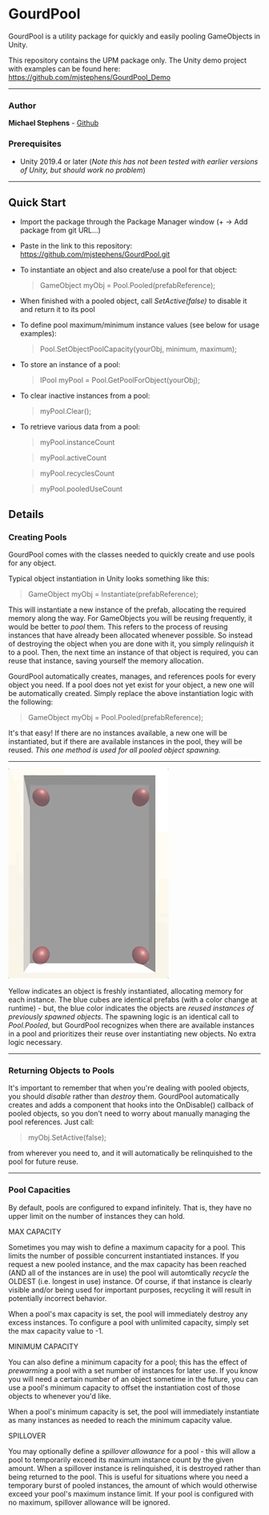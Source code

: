 # GourdPool

GourdPool is a utility package for quickly and easily pooling GameObjects in Unity.

This repository contains the UPM package only. The Unity demo project with examples can be found here: https://github.com/mjstephens/GourdPool_Demo   

---

### Author

**Michael Stephens** - [Github](https://github.com/mjstephens)

### Prerequisites

* Unity 2019.4 or later (_Note this has not been tested with earlier versions of Unity, but should work no problem_)

----

## Quick Start

- Import the package through the Package Manager window (+ -> Add package from git URL...)
- Paste in the link to this repository: https://github.com/mjstephens/GourdPool.git
- To instantiate an object and also create/use a pool for that object:
  >GameObject myObj = Pool.Pooled(prefabReference);
- When finished with a pooled object, call _SetActive(false)_ to disable it and return it to its pool
- To define pool maximum/minimum instance values (see below for usage examples):
  >Pool.SetObjectPoolCapacity(yourObj, minimum, maximum);
- To store an instance of a pool:
  >IPool myPool = Pool.GetPoolForObject(yourObj);
- To clear inactive instances from a pool:
  >myPool.Clear();
- To retrieve various data from a pool:
  >myPool.instanceCount
  
  >myPool.activeCount
  
  >myPool.recyclesCount
  
  >myPool.pooledUseCount


## Details

### Creating Pools


GourdPool comes with the classes needed to quickly create and use pools for any object. 

Typical object instantiation in Unity looks something like this:

>GameObject myObj = Instantiate(prefabReference);
  
This will instantiate a new instance of the prefab, allocating the required memory along the way. For GameObjects you will be reusing frequently, it would be better to _pool_ them. This refers to the process of reusing instances that have already been allocated whenever possible. So instead of destroying the object when you are done with it, you simply _relinquish_ it to a pool. Then, the next time an instance of that object is required, you can reuse that instance, saving yourself the memory allocation.

GourdPool automatically creates, manages, and references pools for every object you need. If a pool does not yet exist for your object, a new one will be automatically created. Simply replace the above instantiation logic with the following:

>GameObject myObj = Pool.Pooled(prefabReference);

It's that easy! If there are no instances available, a new one will be instantiated, but if there are available instances in the pool, they will be reused. *This one method is used for all pooled object spawning.*

----
![](Demo/gourdPoolDemoGif.gif) 

Yellow indicates an object is freshly instantiated, allocating memory for each instance. The blue cubes are identical prefabs (with a color change at runtime) - but, the blue color indicates the objects are _reused instances of previously spawned objects_. The spawning logic is an identical call to _Pool.Pooled_, but GourdPool recognizes when there are available instances in a pool and prioritizes their reuse over instantiating new objects. No extra logic necessary.

----

### Returning Objects to Pools

It's important to remember that when you're dealing with pooled objects, you should _disable_ rather than _destroy_ them. GourdPool automatically creates and adds a component that hooks into the OnDisable() callback of pooled objects, so you don't need to worry about manually managing the pool references. Just call:

>myObj.SetActive(false);

from wherever you need to, and it will automatically be relinquished to the pool for future reuse.

----

### Pool Capacities

By default, pools are configured to expand infinitely. That is, they have no upper limit on the number of instances they can hold.

MAX CAPACITY

Sometimes you may wish to define a maximum capacity for a pool. This limits the number of possible concurrent instantiated instances. If you request a new pooled instance, and the max capacity has been reached (AND all of the instances are in use) the pool will automtically _recycle_ the OLDEST (i.e. longest in use) instance. Of course, if that instance is clearly visible and/or being used for important purposes, recycling it will result in potentially incorrect behavior.

When a pool's max capacity is set, the pool will immediately destroy any excess instances. To configure a pool with unlimited capacity, simply set the max capacity value to -1.

MINIMUM CAPACITY

You can also define a minimum capacity for a pool; this has the effect of _prewarming_ a pool with a set number of instances for later use. If you know you will need a certain number of an object sometime in the future, you can use a pool's minimum capacity to offset the instantiation cost of those objects to whenever you'd like.

When a pool's minimum capacity is set, the pool will immediately instantiate as many instances as needed to reach the minimum capacity value.

SPILLOVER

You may optionally define a _spillover allowance_ for a pool - this will allow a pool to temporarily exceed its maximum instance count by the given amount. When a spillover instance is relinquished, it is destroyed rather than being returned to the pool. This is useful for situations where you need a temporary burst of pooled instances, the amount of which would otherwise exceed your pool's maximum instance limit. If your pool is configured with no maximum, spillover allowance will be ignored.
